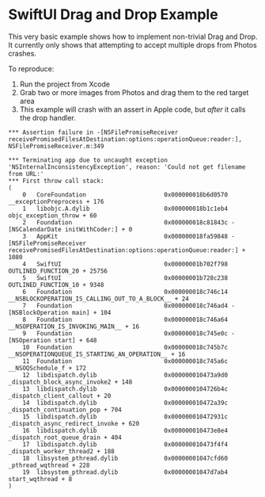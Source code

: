 #  SwiftUI Drag and Drop Example

This very basic example shows how to implement non-trivial Drag and Drop. It
currently only shows that attempting to accept multiple drops from Photos crashes.

To reproduce:

1. Run the project from Xcode
2. Grab two or more images from Photos and drag them to the red target area
3. This example will crash with an assert in Apple code, but *after* it calls
	the drop handler.

```
*** Assertion failure in -[NSFilePromiseReceiver receivePromisedFilesAtDestination:options:operationQueue:reader:], NSFilePromiseReceiver.m:349

*** Terminating app due to uncaught exception 'NSInternalInconsistencyException', reason: 'Could not get filename from URL:'
*** First throw call stack:
(
	0   CoreFoundation                      0x000000018b6d0570 __exceptionPreprocess + 176
	1   libobjc.A.dylib                     0x000000018b1c1eb4 objc_exception_throw + 60
	2   Foundation                          0x000000018c81843c -[NSCalendarDate initWithCoder:] + 0
	3   AppKit                              0x000000018fa59848 -[NSFilePromiseReceiver receivePromisedFilesAtDestination:options:operationQueue:reader:] + 1080
	4   SwiftUI                             0x00000001b702f798 OUTLINED_FUNCTION_20 + 25756
	5   SwiftUI                             0x00000001b728c238 OUTLINED_FUNCTION_10 + 9348
	6   Foundation                          0x000000018c746c14 __NSBLOCKOPERATION_IS_CALLING_OUT_TO_A_BLOCK__ + 24
	7   Foundation                          0x000000018c746ad4 -[NSBlockOperation main] + 104
	8   Foundation                          0x000000018c746a64 __NSOPERATION_IS_INVOKING_MAIN__ + 16
	9   Foundation                          0x000000018c745e0c -[NSOperation start] + 648
	10  Foundation                          0x000000018c745b7c __NSOPERATIONQUEUE_IS_STARTING_AN_OPERATION__ + 16
	11  Foundation                          0x000000018c745a6c __NSOQSchedule_f + 172
	12  libdispatch.dylib                   0x000000010473a9d0 _dispatch_block_async_invoke2 + 148
	13  libdispatch.dylib                   0x0000000104726b4c _dispatch_client_callout + 20
	14  libdispatch.dylib                   0x000000010472a39c _dispatch_continuation_pop + 704
	15  libdispatch.dylib                   0x000000010472931c _dispatch_async_redirect_invoke + 620
	16  libdispatch.dylib                   0x000000010473e8e4 _dispatch_root_queue_drain + 404
	17  libdispatch.dylib                   0x000000010473f4f4 _dispatch_worker_thread2 + 188
	18  libsystem_pthread.dylib             0x00000001047cfd60 _pthread_wqthread + 228
	19  libsystem_pthread.dylib             0x00000001047d7ab4 start_wqthread + 8
)
```
